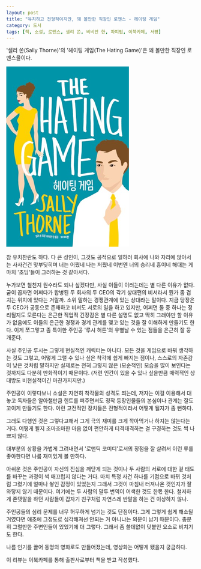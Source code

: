 ```yaml
---
layout: post
title: "유치하고 전형적이지만, 꽤 볼만한 직장인 로맨스 - 헤이팅 게임"
category: 도서
tags: [책, 소설, 로맨스, 샐리 쏜, 비비안 한, 파피펍, 이북카페, 서평]
---
```


'샐리 쏜(Sally Thorne)'의
'헤이팅 게임(The Hating Game)'은
꽤 볼만한 직장인 로맨스물이다.

![표지](/images/book/the-hating-game-book-h480.jpg)

참 유치찬란도 하다.
다 큰 성인이, 그것도 공적으로 일하러 회사에 나와 자리에 앉아서는
사사건건 맞부딪히며 너는 어쩠네 나는 저쩠네 이번엔 너의 승리네 흥이네 해대는 게
마치 '초딩'들이 그러하는 것 같아서다.

누가보면 철천지 원수라도 되나 싶겠다만, 사실 이들이 이러는데는 별 다른 이유가 없다.
굳이 꼽자면 어쩌다가 합병된 두 회사의 두 CEO의 각기 상대편의 비서라서 뭔가 좀 겹치는 위치에 있다는 거랄까.
소위 말하는 경쟁관계에 있는 상대라는 말이다.
지금 당장은 두 CEO가 공동으로 존재하고 비서도 서로의 일을 하고 있지만,
어쩌면 둘 중 하나는 정리될지도 모른다는 은근한 직업적 긴장감은
별 다른 설명도 없고 딱히 그래야만 할 이유가 없음에도
이들의 은근한 경쟁과 경계 관계를 맺고 있는 것을 잘 이해하게 만들기도 한다.
이게 쪼그맣고 좀 특이한 주인공 '루시 허튼'의 유별날 수 있는 점들을 은근히 잘 뭉개준다.

사실 주인공 루시는 그렇게 현실적인 캐릭터는 아니다.
모든 것을 게임으로 바꿔 생각하는 것도 그렇고,
어떻게 그럴 수 있나 싶은 착각에 쉽게 빠지는 점이나,
스스로의 자존감이 낮은 것처럼 말하지만 실제로는 전혀 그렇지 않은 (모순적인) 모습을 많이 보인다는 것까지도
다분히 만화적이기 때문이다.
(저런 인간이 있을 수 있나 싶을만큼 매력적인 상대방도 비현실적이긴 마찬가지지만.)

주인공이 이렇다보니 소설은 자연히 착각물의 성격도 띄는데,
저자는 이걸 이용해서 대놓고 독자들은 알아챌만큼 힌트를 퍼주면서도
정작 등장인물들의 본심이나 관계는 잘도 꼬이게 만들기도 한다.
이런 고전적인 장치들은 전형적이라서 어떻게 될지가 좀 뻔하다.

그래도 다행인 것은 그렇다고해서 그게 극의 재미를 크게 깍아먹거나 하지는 않는다는 거다.
어떻게 될지 조마조마한 마음 없이 편안하게 티격태격하는 걸 구경하는 것도 썩 나쁘지 않다.

대부분의 상황을 가볍게 그려내면서 '로맨틱 코미디'로서의 장점을 잘 살려서
이런 류를 좋아한다면 나름 재미있게 볼 만하다.

아쉬운 것은 주인공이 자신의 진심을 깨닫게 되는 것이나 두 사람의 서로에 대한 겉 태도를 바꾸는 과정이 썩 매끄럽지 않다는 거다.
마치 특정 사건 하나를 기점으로 바뀌 것처럼 그렸기에
얼마나 쌓인 감정이 있었는지 그래서 그것이 마침내 터져나온 것인지가 잘 와닿지 않기 때문이다.
여기에는 두 사람의 말투 번역이 어색한 것도 한몫 한다.
철저하게 존댓말을 하던 사람들이 갑자기 친구처럼 자연스레 반말을 하는 건 이상하지 않나.

주인공들의 심리 문제를 너무 허무하게 넘기는 것도 단점이다.
그게 그렇게 쉽게 해소될 거였다면 애초에 그정도로 심각해져선 안되는 거 아니냐는 의문이 남기 때문이다.
충분히 그럴만한 주변인들이 있었기에 더 그렇다.
그래서 좀 쓸데없이 덧붙인 요소로 비치기도 한다.

나름 인기를 끌어 동명의 영화로도 만들어졌는데,
영상화는 어떻게 됐을지 궁금하다.



<div class="im im-info">
이 리뷰는 이북카페를 통해 출판사로부터 책을 받고 작성했다.
</div>
